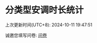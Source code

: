 # 分类型安调时长统计



上次更新时间(UTC+8): 2024-10-11 19:47:51


诚邀您填写问卷: [问卷](https://forms.gle/bxUKH95Yq54SVNvp8)
